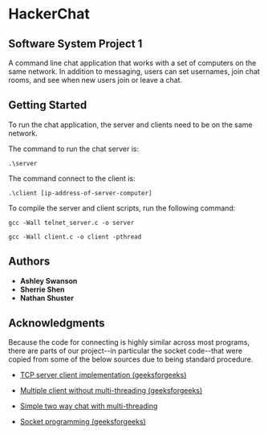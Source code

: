 # HackerChat
## Software System Project 1

A command line chat application that works with a set of computers on the same network. In addition to messaging, users can set usernames, join chat rooms, and see when new users join or leave a chat.

## Getting Started
To run the chat application, the server and clients need to be on the same network.

The command to run the chat server is:

`.\server`

The command connect to the client is:

`.\client [ip-address-of-server-computer]`

To compile the server and client scripts, run the following command:

`gcc -Wall telnet_server.c -o server`

`gcc -Wall client.c -o client -pthread`

## Authors
* **Ashley Swanson**
* **Sherrie Shen**
* **Nathan Shuster**

## Acknowledgments
Because the code for connecting is highly similar across most programs, there are parts of our project--in particular the socket code--that were copied from some of the below sources due to being standard procedure.

* [TCP server client implementation (geeksforgeeks)](https://www.geeksforgeeks.org/tcp-server-client-implementation-in-c/)

* [Multiple client without multi-threading (geeksforgeeks)](https://www.geeksforgeeks.org/socket-programming-in-cc-handling-multiple-clients-on-server-without-multi-threading/)

* [Simple two way chat with multi-threading](http://www.theinsanetechie.in/2014/01/a-simple-chat-program-in-c-tcp.html)

* [Socket programming (geeksforgeeks)](https://www.geeksforgeeks.org/socket-programming-cc/
)

